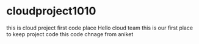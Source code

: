 # cloudproject1010
this is cloud project first code place
Hello cloud team this is our first place to keep project code
this code chnage from aniket
